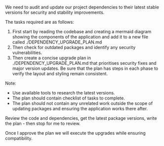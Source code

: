 We need to audit and update our project dependencies to their latest stable versions for security and stability improvements.

The tasks required are as follows:

1. First start by reading the codebase and creating a mermaid diagram showing the components of the application and add it to a new file called ./DEPENDENCY_UPGRADE_PLAN.md
2. Then check for outdated packages and identify any security vulnerabilities.
3. Then create a concise upgrade plan in ./DEPENDENCY_UPGRADE_PLAN.md that prioritises security fixes and major version updates. Be sure that the plan has steps in each phase to verify the layout and styling remain consistent.

Note:

- Use available tools to research the latest versions.
- The plan should contain checklist of tasks to complete.
- The plan should not contain any unrelated work outside the scope of updating packages and ensuring the application works there after.

Review the code and dependencies, get the latest package versions, write the plan - then stop for me to review.

Once I approve the plan we will execute the upgrades while ensuring compatibility.

